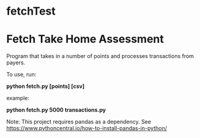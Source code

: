 # fetchTest
 
 # Fetch Take Home Assessment
 
Program that takes in a number of points and processes transactions from payers.

To use, run:

**python fetch.py \[points] \[csv]**

example:

**python fetch.py 5000 transactions.py**

Note: This project requires pandas as a dependency. See https://www.pythoncentral.io/how-to-install-pandas-in-python/
